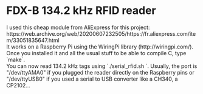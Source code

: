 <h1>FDX-B 134.2 kHz RFID reader</h1>

<p>
I used this cheap module from AliExpress for this project: https://web.archive.org/web/20200607232505/https://fr.aliexpress.com/item/33051835647.html
<br>
It works on a Raspberry Pi using the WiringPi library (http://wiringpi.com/).
<br>
Once you installed it and all the usual stuff to be able to compile C, type `make`.
<br>
You can now read 134.2 kHz tags using `./serial_rfid.sh <serial_port>`. Usually, the port is "/dev/ttyAMA0" if you plugged the reader directly on the Raspberry pins or "/dev/ttyUSB0" if you used a serial to USB converter like a CH340, a CP2102...</p>
